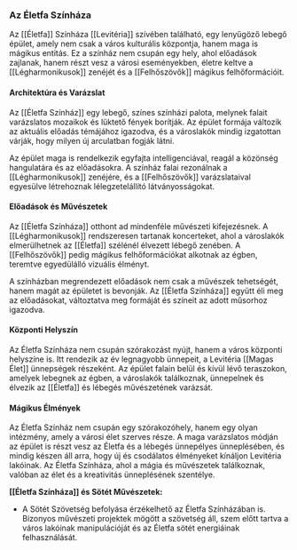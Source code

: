 ### Az Életfa Színháza

Az [[Életfa]] Színháza [[Levitéria]] szívében található, egy lenyűgöző lebegő épület, amely nem csak a város kulturális központja, hanem maga is mágikus entitás. Ez a színház nem csupán egy hely, ahol előadások zajlanak, hanem részt vesz a városi eseményekben, életre keltve a [[Légharmonikusok]] zenéjét és a [[Felhőszövők]] mágikus felhőformációit.

#### Architektúra és Varázslat

Az [[Életfa Színház]] egy lebegő, színes színházi palota, melynek falait varázslatos mozaikok és lüktető fények borítják. Az épület formája változik az aktuális előadás témájához igazodva, és a városlakók mindig izgatottan várják, hogy milyen új arculatban fogják látni.

Az épület maga is rendelkezik egyfajta intelligenciával, reagál a közönség hangulatára és az előadásokra. A színház falai rezonálnak a [[Légharmonikusok]] zenéjére, és a [[Felhőszövők]] varázslataival egyesülve létrehoznak lélegzetelállító látványosságokat.

#### Előadások és Művészetek

Az [[Életfa Színháza]] otthont ad mindenféle művészeti kifejezésnek. A [[Légharmonikusok]] rendszeresen tartanak koncerteket, ahol a városlakók elmerülhetnek az [[Életfa]] szélénél élvezett lébegő zenében. A [[Felhőszövők]] pedig mágikus felhőformációkat alkotnak az égben, teremtve egyedülálló vizuális élményt.

A színházban megrendezett előadások nem csak a művészek tehetségét, hanem magát az épületet is bevonják. Az [[Életfa Színháza]] együtt éli meg az előadásokat, változtatva meg formáját és színeit az adott műsorhoz igazodva.

#### Központi Helyszín

Az Életfa Színháza nem csupán szórakozást nyújt, hanem a város központi helyszíne is. Itt rendezik az év legnagyobb ünnepeit, a Levitéria [[Magas Élet]] ünnepségek részeként. Az épület falain belül és kívül lévő teraszokon, amelyek lebegnek az égben, a városlakók találkoznak, ünnepelnek és élvezik az [[Életfa]] és lébegés művészetének varázsát.

#### Mágikus Élmények

Az Életfa Színház nem csupán egy szórakozóhely, hanem egy olyan intézmény, amely a városi élet szerves része. A maga varázslatos módján az épület is részt vesz az Életfa és a lébegés ünnepélyes ünneplésében, és mindig készen áll arra, hogy új és csodálatos élményeket kínáljon Levitéria lakóinak. Az Életfa Színháza, ahol a mágia és művészetek találkoznak, valóban az élet és a kreativitás ünneplésének szentélye.

**[[Életfa Színháza]] és Sötét Művészetek:**

- A Sötét Szövetség befolyása érzékelhető az Életfa Színházában is. Bizonyos művészeti projektek mögött a szövetség áll, szem előtt tartva a város lakóinak manipulációját és az Életfa sötét energiáinak felhasználását.